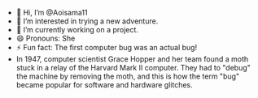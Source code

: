 - 👋 Hi, I’m @Aoisama11
- 👀 I’m interested in trying a new adventure.
- 🌱 I’m currently working on a project.
- 😄 Pronouns: She
- ⚡ Fun fact: The first computer bug was an actual bug!
-  In 1947, computer scientist Grace Hopper and her team found a moth stuck in a relay of the Harvard Mark II computer. They had to "debug" the machine by removing the moth, and this is how the term "bug" became popular for software and hardware glitches.

<!---
Aoisama11/Aoisama11 is a ✨ special ✨ repository because its `README.md` (this file) appears on your GitHub profile.
You can click the Preview link to take a look at your changes.
--->
